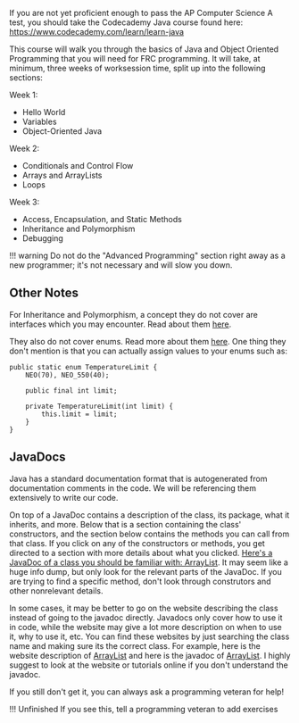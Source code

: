 If you are not yet proficient enough to pass the AP Computer Science A test, you should take the Codecademy Java course found here: <https://www.codecademy.com/learn/learn-java>

This course will walk you through the basics of Java and Object Oriented Programming that you will need for FRC programming. It will take, at minimum, three weeks of worksession time, split up into the following sections:

Week 1:

- Hello World
- Variables
- Object-Oriented Java

Week 2:

- Conditionals and Control Flow
- Arrays and ArrayLists
- Loops

Week 3:

- Access, Encapsulation, and Static Methods
- Inheritance and Polymorphism
- Debugging

!!! warning
    Do not do the "Advanced Programming" section right away as a new programmer; it's not necessary and will slow you down.

## Other Notes

For Inheritance and Polymorphism, a concept they do not cover are interfaces which you may encounter. Read about them [here](https://www.w3schools.com/java/java_interface.asp).

They also do not cover enums. Read more about them [here](https://www.w3schools.com/java/java_enums.asp). One thing they don't mention is that you can actually assign values to your enums such as:

```
public static enum TemperatureLimit {
    NEO(70), NEO_550(40);

    public final int limit;

    private TemperatureLimit(int limit) {
        this.limit = limit;
    }
}
```

## JavaDocs

Java has a standard documentation format that is autogenerated from documentation comments in the code. We will be referencing them extensively to write our code. 

On top of a JavaDoc contains a description of the class, its package, what it inherits, and more. Below that is a section containing the class' constructors, and the section below contains the methods you can call from that class. If you click on any of the constructors or methods, you get directed to a section with more details about what you clicked. [Here's a JavaDoc of a class you should be familiar with: ArrayList](https://docs.oracle.com/javase/8/docs/api/java/util/ArrayList.html). It may seem like a huge info dump, but only look for the relevant parts of the JavaDoc. If you are trying to find a specific method, don't look through construtors and other nonrelevant details.

In some cases, it may be better to go on the website describing the class instead of going to the javadoc directly. Javadocs only cover how to use it in code, while the website
may give a lot more description on when to use it, why to use it, etc. You can find these websites by just searching the class name and making sure its the correct class.
For example, here is the website description of [ArrayList](https://www.w3schools.com/java/java_arraylist.asp)
and here is the javadoc of [ArrayList](https://docs.oracle.com/javase/8/docs/api/java/util/ArrayList.html).
I highly suggest to look at the website or tutorials online if you don't understand the javadoc.

If you still don't get it, you can always ask a programming veteran for help!

!!! Unfinished
    If you see this, tell a programming veteran to add exercises